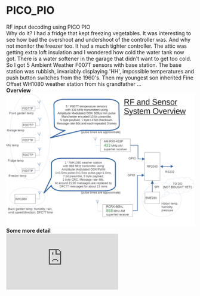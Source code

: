 # PICO_PIO
RF input decoding using PICO PIO
<br>
Why do it?
I had a fridge that kept freezing vegetables. It was interesting to see how bad the overshoot and undershoot of the controller was.
And why not monitor the freezer too. It had a much tighter controller.
The attic was getting extra loft insulation and I wondered how cold the water tank now got.
There is a water softener in the garage that didn't want to get too cold.
So I got 5 Ambient Weather F007T sensors with base station.
The base station was rubbish, invariably displaying 'HH', impossible temperatures and push button switches from the 1960's.
Then my youngest son inherited Fine Offset WH1080 weather station from his grandfather ...
<br>
**Overview**
<br>
![overview](https://github.com/peter-g-wilson/PICO_PIO/blob/main/images/overview.png)
<br>
**Some more detail**
<br>
![PICO_PIO_OOK_Manchester_and_PWM.pdf](https://github.com/peter-g-wilson/PICO_PIO/blob/main/pdf/PICO_PIO_OOK_Manchester_and_PWM.pdf)
<br>
